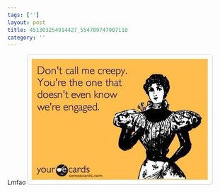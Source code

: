 ```yaml
---
tags: ['']
layout: post
title: 451303254914427_554709747907110
category: ''
---
```

Lmfao
![451303254914427_554709747907110](/uploads/2013-4-17-451303254914427_554709747907110.jpg)
